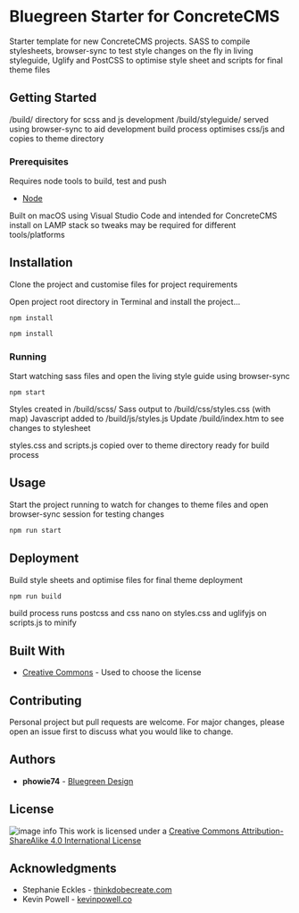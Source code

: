 # Bluegreen Starter for ConcreteCMS

Starter template for new ConcreteCMS projects. SASS to compile stylesheets, browser-sync to test style changes on the fly in living styleguide, Uglify and PostCSS to optimise style sheet and scripts for final theme files

## Getting Started

/build/ directory for scss and js development
/build/styleguide/ served using browser-sync to aid development
build process optimises css/js and copies to theme directory

### Prerequisites

Requires node tools to build, test and push 
- [Node](https://nodejs.org/en/download)

Built on macOS using Visual Studio Code and intended for ConcreteCMS install on LAMP stack so tweaks may be required for different tools/platforms

## Installation

Clone the project and customise files for project requirements

Open project root directory in Terminal and install the project...

    npm install

```bash
npm install
```

### Running

Start watching sass files and open the living style guide using browser-sync

    npm start

Styles created in /build/scss/
Sass output to /build/css/styles.css (with map)
Javascript added to /build/js/styles.js
Update /build/index.htm to see changes to stylesheet

styles.css and scripts.js copied over to theme directory ready for build process

## Usage

Start the project running to watch for changes to theme files and open browser-sync session for testing changes

```bash
npm run start
```

## Deployment

Build style sheets and optimise files for final theme deployment

```bash
npm run build
```

build process runs postcss and css nano on styles.css and uglifyjs on scripts.js to minify


## Built With

  - [Creative Commons](https://creativecommons.org/) - Used to choose
    the license

## Contributing

Personal project but pull requests are welcome. For major changes, please open an issue first to discuss what you would like to change.

## Authors

  - **phowie74** - [Bluegreen Design](https://bluegreendesign.co.uk)

## License

![image info](https://i.creativecommons.org/l/by-sa/4.0/80x15.png)
This work is licensed under a [Creative Commons Attribution-ShareAlike 4.0 International License](http://creativecommons.org/licenses/by-sa/4.0/)


## Acknowledgments

  - Stephanie Eckles  - [thinkdobecreate.com](https://thinkdobecreate.com/articles/minimum-static-site-sass-setup/)
  - Kevin Powell - [kevinpowell.co](https://www.kevinpowell.co)